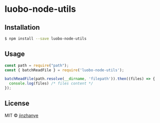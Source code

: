 # luobo-node-utils

## Installation

```sh
$ npm install --save luobo-node-utils
```

## Usage

```js
const path = require("path");
const { batchReadFile } = require('luobo-node-utils');

batchReadFile(path.resolve(__dirname, 'filepath')).then((files) => {
  console.log(files) /* files content */
});
```

## License
MIT © [jinzhanye]()
